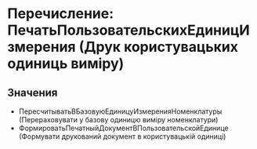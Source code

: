 ﻿# Перечисление: ПечатьПользовательскихЕдиницИзмерения (Друк користувацьких одиниць виміру)

## Значения

- ПересчитыватьВБазовуюЕдиницуИзмеренияНоменклатуры (Перераховувати у базову одиницю виміру номенклатури)
- ФормироватьПечатныйДокументВПользовательскойЕдинице (Формувати друкований документ в користувацькій одиниці)

